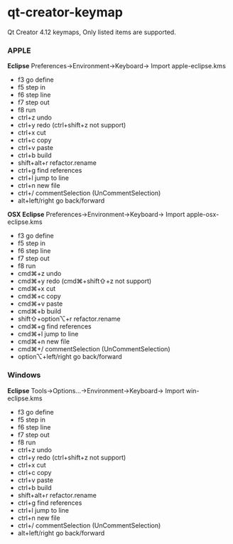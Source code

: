 # qt-creator-keymap

Qt Creator 4.12 keymaps, Only listed items are supported.

### APPLE 
**Eclipse** Preferences->Environment->Keyboard-> Import apple-eclipse.kms

- f3 go define
- f5 step in 
- f6 step line
- f7 step out
- f8 run
- ctrl+z undo
- ctrl+y redo (ctrl+shift+z not support)
- ctrl+x cut
- ctrl+c copy
- ctrl+v paste
- ctrl+b build
- shift+alt+r refactor.rename
- ctrl+g find references
- ctrl+l jump to line
- ctrl+n new file 
- ctrl+/ commentSelection (UnCommentSelection)
- alt+left/right go back/forward

**OSX Eclipse** Preferences->Environment->Keyboard-> Import apple-osx-eclipse.kms

- f3 go define
- f5 step in 
- f6 step line
- f7 step out
- f8 run
- cmd⌘+z undo
- cmd⌘+y redo (cmd⌘+shift⇧+z not support)
- cmd⌘+x cut
- cmd⌘+c copy
- cmd⌘+v paste
- cmd⌘+b build
- shift⇧+option⌥+r refactor.rename
- cmd⌘+g find references
- cmd⌘+l jump to line
- cmd⌘+n new file 
- cmd⌘+/ commentSelection (UnCommentSelection)
- option⌥+left/right go back/forward

### Windows 
**Eclipse** Tools->Options...->Environment->Keyboard-> Import win-eclipse.kms

- f3 go define
- f5 step in 
- f6 step line
- f7 step out
- f8 run
- ctrl+z undo
- ctrl+y redo (ctrl+shift+z not support)
- ctrl+x cut
- ctrl+c copy
- ctrl+v paste
- ctrl+b build
- shift+alt+r refactor.rename
- ctrl+g find references
- ctrl+l jump to line
- ctrl+n new file 
- ctrl+/ commentSelection (UnCommentSelection)
- alt+left/right go back/forward
